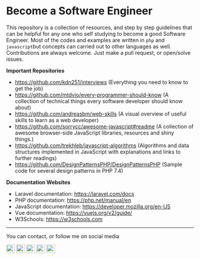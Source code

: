 # Become a Software Engineer

This repository is a collection of resources, and step by step guidelines that can be helpful for any one who self studying to become a good Software Engineer. Most of the codes and examples are written in `php` and `javascript`but concepts can carried out to other languages as well. Contributions are always welcome. Just make a pull request, or open/solve issues. 

**Important Repositories**

- https://github.com/kdn251/interviews (Everything you need to know to get the job)
- https://github.com/mtdvio/every-programmer-should-know (A collection of technical things every software developer should know about)
- https://github.com/andreasbm/web-skills (A visual overview of useful skills to learn as a web developer)
- https://github.com/sorrycc/awesome-javascript#readme (A collection of awesome browser-side JavaScript libraries, resources and shiny things.)
- https://github.com/trekhleb/javascript-algorithms  (Algorithms and data structures implemented in JavaScript with explanations and links to further readings)
- https://github.com/DesignPatternsPHP/DesignPatternsPHP (Sample code for several design patterns in PHP 7.4)

**Documentation Websites**

- Laravel documentation: https://laravel.com/docs
- PHP documentation: https://php.net/manual/en
- JavaScript documentation: https://developer.mozilla.org/en-US
- Vue documentation: https://vuejs.org/v2/guide/
- W3Schools: https://w3schools.com



------

You can contact, or follow me on social media

<p>
<a href="https://twitter.com/sunwarul"><img src="https://img.shields.io/badge/twitter-%231DA1F2.svg?&style=for-the-badge&logo=twitter&logoColor=white" height=23></a>
<a href="https://medium.com/@sunwarul"><img src="https://img.shields.io/badge/medium-%2312100E.svg?&style=for-the-badge&logo=medium&logoColor=white" height=23></a>
<a href="https://dev.to/sunwarul"><img src="https://img.shields.io/badge/DEV.TO-%230A0A0A.svg?&style=for-the-badge&logo=dev-dot-to&logoColor=white" height=23></a>
<a href="https://facebook.com/sunwarul"><img src="https://img.shields.io/badge/Facebook-blue?&style=for-the-badge&logo=facebook&logoColor=white" height=23></a>
<a href="https://www.quora.com/profile/Sunwarul-Islam"><img src="https://img.shields.io/badge/Quora-red?&style=for-the-badge&logo=quora&logoColor=white" height=23></a>
</p>